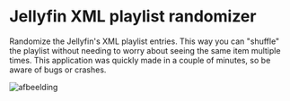 # Jellyfin XML playlist randomizer

Randomize the Jellyfin's XML playlist entries. This way you can "shuffle" the playlist without needing to worry about seeing the same item multiple times.
This application was quickly made in a couple of minutes, so be aware of bugs or crashes.

![afbeelding](https://user-images.githubusercontent.com/43609220/143658358-2f645aaf-cf25-4e26-be8e-ed0950a40160.png)
